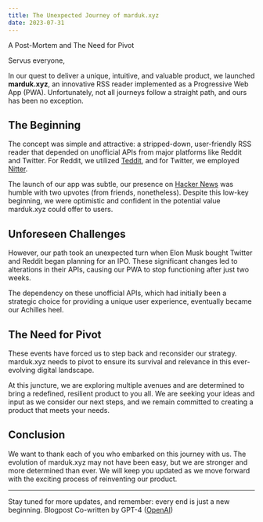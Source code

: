 ```yaml
---
title: The Unexpected Journey of marduk.xyz
date: 2023-07-31
---
```


A Post-Mortem and The Need for Pivot

Servus everyone,

In our quest to deliver a unique, intuitive, and valuable product, we launched **marduk.xyz**, an innovative RSS reader implemented as a Progressive Web App (PWA). Unfortunately, not all journeys follow a straight path, and ours has been no exception.

## The Beginning

The concept was simple and attractive: a stripped-down, user-friendly RSS reader that depended on unofficial APIs from major platforms like Reddit and Twitter. For Reddit, we utilized [Teddit](https://teddit.net/), and for Twitter, we employed [Nitter](https://nitter.net/).

The launch of our app was subtle, our presence on [Hacker News](https://news.ycombinator.com/) was humble with two upvotes (from friends, nonetheless). Despite this low-key beginning, we were optimistic and confident in the potential value marduk.xyz could offer to users.

## Unforeseen Challenges

However, our path took an unexpected turn when Elon Musk bought Twitter and Reddit began planning for an IPO. These significant changes led to alterations in their APIs, causing our PWA to stop functioning after just two weeks.

The dependency on these unofficial APIs, which had initially been a strategic choice for providing a unique user experience, eventually became our Achilles heel.

## The Need for Pivot

These events have forced us to step back and reconsider our strategy. marduk.xyz needs to pivot to ensure its survival and relevance in this ever-evolving digital landscape.

At this juncture, we are exploring multiple avenues and are determined to bring a redefined, resilient product to you all. We are seeking your ideas and input as we consider our next steps, and we remain committed to creating a product that meets your needs.

## Conclusion

We want to thank each of you who embarked on this journey with us. The evolution of marduk.xyz may not have been easy, but we are stronger and more determined than ever. We will keep you updated as we move forward with the exciting process of reinventing our product.

---

Stay tuned for more updates, and remember: every end is just a new beginning.
Blogpost Co-written by GPT-4 ([OpenAI](https://chat.openai.com/?model=gpt-4))
